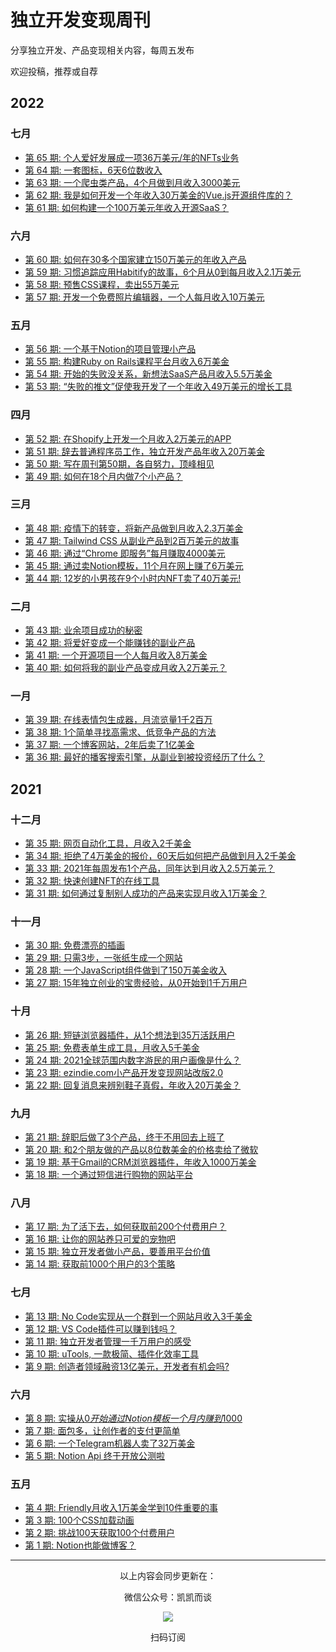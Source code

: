 # 独立开发变现周刊
分享独立开发、产品变现相关内容，每周五发布

欢迎投稿，推荐或自荐

## 2022

### 七月

*  [第 65 期: 个人爱好发展成一项36万美元/年的NFTs业务 ](https://github.com/ljinkai/weekly/blob/main/2022/issue-65.md) 
*  [第 64 期: 一套图标，6天6位数收入 ](https://github.com/ljinkai/weekly/blob/main/2022/issue-64.md) 
*  [第 63 期: 一个爬虫类产品，4个月做到月收入3000美元 ](https://github.com/ljinkai/weekly/blob/main/2022/issue-63.md) 
*  [第 62 期: 我是如何开发一个年收入30万美金的Vue.js开源组件库的？ ](https://github.com/ljinkai/weekly/blob/main/2022/issue-62.md) 
*  [第 61 期: 如何构建一个100万美元年收入开源SaaS？ ](https://github.com/ljinkai/weekly/blob/main/2022/issue-61.md) 

### 六月

*  [第 60 期: 如何在30多个国家建立150万美元的年收入产品 ](https://github.com/ljinkai/weekly/blob/main/2022/issue-60.md) 
*  [第 59 期: 习惯追踪应用Habitify的故事，6个月从0到每月收入2.1万美元 ](https://github.com/ljinkai/weekly/blob/main/2022/issue-59.md) 
*  [第 58 期: 预售CSS课程，卖出55万美元 ](https://github.com/ljinkai/weekly/blob/main/2022/issue-58.md) 
*  [第 57 期: 开发一个免费照片编辑器，一个人每月收入10万美元 ](https://github.com/ljinkai/weekly/blob/main/2022/issue-57.md) 

### 五月

*  [第 56 期: 一个基于Notion的项目管理小产品 ](https://github.com/ljinkai/weekly/blob/main/2022/issue-56.md) 
*  [第 55 期: 构建Ruby on Rails课程平台月收入6万美金 ](https://github.com/ljinkai/weekly/blob/main/2022/issue-55.md) 
*  [第 54 期: 开始的失败没关系，新想法SaaS产品月收入5.5万美金 ](https://github.com/ljinkai/weekly/blob/main/2022/issue-54.md) 
*  [第 53 期: “失败的推文”促使我开发了一个年收入49万美元的增长工具 ](https://github.com/ljinkai/weekly/blob/main/2022/issue-53.md) 

### 四月

*  [第 52 期: 在Shopify上开发一个月收入2万美元的APP ](https://github.com/ljinkai/weekly/blob/main/2022/issue-52.md) 
*  [第 51 期: 辞去普通程序员工作，独立开发产品年收入20万美金 ](https://github.com/ljinkai/weekly/blob/main/2022/issue-51.md) 
*  [第 50 期: 写在周刊第50期，各自努力，顶峰相见 ](https://github.com/ljinkai/weekly/blob/main/2022/issue-50.md) 
*  [第 49 期: 如何在18个月内做7个小产品？ ](https://github.com/ljinkai/weekly/blob/main/2022/issue-49.md) 

### 三月

*  [第 48 期: 疫情下的转变，将新产品做到月收入2.3万美金 ](https://github.com/ljinkai/weekly/blob/main/2022/issue-48.md) 
*  [第 47 期: Tailwind CSS 从副业产品到2百万美元的故事 ](https://github.com/ljinkai/weekly/blob/main/2022/issue-47.md) 
*  [第 46 期: 通过“Chrome 即服务”每月赚取4000美元 ](https://github.com/ljinkai/weekly/blob/main/2022/issue-46.md) 
*  [第 45 期: 通过卖Notion模板，11个月在网上赚了6万美元 ](https://github.com/ljinkai/weekly/blob/main/2022/issue-45.md) 
*  [第 44 期: 12岁的小男孩在9个小时内NFT卖了40万美元! ](https://github.com/ljinkai/weekly/blob/main/2022/issue-44.md) 

### 二月

*  [第 43 期: 业余项目成功的秘密 ](https://github.com/ljinkai/weekly/blob/main/2022/issue-43.md) 
*  [第 42 期: 将爱好变成一个能赚钱的副业产品 ](https://github.com/ljinkai/weekly/blob/main/2022/issue-42.md) 
*  [第 41 期: 一个开源项目一个人每月收入8万美金 ](https://github.com/ljinkai/weekly/blob/main/2022/issue-41.md) 
*  [第 40 期: 如何将我的副业产品变成月收入2万美元？ ](https://github.com/ljinkai/weekly/blob/main/2022/issue-40.md) 

### 一月

*  [第 39 期: 在线表情包生成器，月流览量1千2百万 ](https://github.com/ljinkai/weekly/blob/main/2022/issue-39.md) 
*  [第 38 期: 1个简单寻找高需求、低竞争产品的方法 ](https://github.com/ljinkai/weekly/blob/main/2022/issue-38.md) 
*  [第 37 期: 一个博客网站，2年后卖了1亿美金 ](https://github.com/ljinkai/weekly/blob/main/2022/issue-37.md) 
*  [第 36 期: 最好的播客搜索引擎，从副业到被投资经历了什么？ ](https://github.com/ljinkai/weekly/blob/main/2022/issue-36.md) 

## 2021

### 十二月

*  [第 35 期: 网页自动化工具，月收入2千美金 ](https://github.com/ljinkai/weekly/blob/main/2021/issue-35.md) 
*  [第 34 期: 拒绝了4万美金的报价，60天后如何把产品做到月入2千美金 ](https://github.com/ljinkai/weekly/blob/main/2021/issue-34.md) 
*  [第 33 期: 2021年每周发布1个产品，同年达到月收入2.5万美元？ ](https://github.com/ljinkai/weekly/blob/main/2021/issue-33.md) 
*  [第 32 期: 快速创建NFT的在线工具 ](https://github.com/ljinkai/weekly/blob/main/2021/issue-32.md) 
*  [第 31 期: 如何通过复制别人成功的产品来实现月收入1万美金？](https://github.com/ljinkai/weekly/blob/main/2021/issue-31.md) 

### 十一月

*  [第 30 期: 免费漂亮的插画](https://github.com/ljinkai/weekly/blob/main/2021/issue-30.md) 
*  [第 29 期: 只需3步，一张纸生成一个网站](https://github.com/ljinkai/weekly/blob/main/2021/issue-29.md) 
*  [第 28 期: 一个JavaScript组件做到了150万美金收入](https://github.com/ljinkai/weekly/blob/main/2021/issue-28.md) 
*  [第 27 期: 15年独立创业的宝贵经验，从0开始到1千万用户](https://github.com/ljinkai/weekly/blob/main/2021/issue-27.md) 

### 十月

*  [第 26 期: 短链浏览器插件，从1个想法到35万活跃用户](https://github.com/ljinkai/weekly/blob/main/2021/issue-26.md) 
*  [第 25 期: 免费表单生成工具，月收入5千美金](https://github.com/ljinkai/weekly/blob/main/2021/issue-25.md) 
*  [第 24 期: 2021全球范围内数字游民的用户画像是什么？](https://github.com/ljinkai/weekly/blob/main/2021/issue-24.md) 
*  [第 23 期: ezindie.com小产品开发变现网站改版2.0](https://github.com/ljinkai/weekly/blob/main/2021/issue-23.md) 
*  [第 22 期: 回复消息来辨别鞋子真假，年收入20万美金？](https://github.com/ljinkai/weekly/blob/main/2021/issue-22.md) 

### 九月

*  [第 21 期: 辞职后做了3个产品，终于不用回去上班了](https://github.com/ljinkai/weekly/blob/main/2021/issue-21.md) 
*  [第 20 期: 和2个朋友做的产品以8位数美金的价格卖给了微软](https://github.com/ljinkai/weekly/blob/main/2021/issue-20.md) 
*  [第 19 期: 基于Gmail的CRM浏览器插件，年收入1000万美金](https://github.com/ljinkai/weekly/blob/main/2021/issue-19.md) 
*  [第 18 期: 一个通过短信进行购物的网站平台](https://github.com/ljinkai/weekly/blob/main/2021/issue-18.md) 

### 八月

*  [第 17 期: 为了活下去，如何获取前200个付费用户？](https://github.com/ljinkai/weekly/blob/main/2021/issue-17.md) 
*  [第 16 期: 让你的网站养只可爱的宠物吧](https://github.com/ljinkai/weekly/blob/main/2021/issue-16.md) 
*  [第 15 期: 独立开发者做小产品，要善用平台价值](https://github.com/ljinkai/weekly/blob/main/2021/issue-15.md) 
*  [第 14 期: 获取前1000个用户的3个策略](https://github.com/ljinkai/weekly/blob/main/2021/issue-14.md) 

### 七月

*  [第 13 期: No Code实现从一个群到一个网站月收入3千美金](https://github.com/ljinkai/weekly/blob/main/2021/issue-13.md) 
*  [第 12 期: VS Code插件可以赚到钱吗？](https://github.com/ljinkai/weekly/blob/main/2021/issue-12.md) 
*  [第 11 期: 独立开发者管理一千万用户的感受](https://github.com/ljinkai/weekly/blob/main/2021/issue-11.md) 
*  [第 10 期: uTools, 一款极简、插件化效率工具](https://github.com/ljinkai/weekly/blob/main/2021/issue-10.md) 
*  [第 9 期: 创造者领域融资13亿美元，开发者有机会吗?](https://github.com/ljinkai/weekly/blob/main/2021/issue-9.md) 


### 六月

*  [第 8 期: 实操从$0开始通过Notion模板一个月内赚到$1000](https://github.com/ljinkai/weekly/blob/main/2021/issue-8.md) 
*  [第 7 期: 面包多，让创作者的支付更简单](https://github.com/ljinkai/weekly/blob/main/2021/issue-7.md) 
*  [第 6 期: 一个Telegram机器人卖了32万美金](https://github.com/ljinkai/weekly/blob/main/2021/issue-6.md) 
*  [第 5 期: Notion Api 终于开放公测啦](https://github.com/ljinkai/weekly/blob/main/2021/issue-5.md) 

### 五月

*  [第 4 期: Friendly月收入1万美金学到10件重要的事](https://github.com/ljinkai/weekly/blob/main/2021/issue-4.md) 
*  [第 3 期: 100个CSS加载动画](https://github.com/ljinkai/weekly/blob/main/2021/issue-3.md) 
*  [第 2 期: 挑战100天获取100个付费用户](https://github.com/ljinkai/weekly/blob/main/2021/issue-2.md) 
*  [第 1 期: Notion也能做博客？](https://github.com/ljinkai/weekly/blob/main/2021/issue-1.md) 

---
<center>
以上内容会同步更新在：


微信公众号：凯凯而谈


![](http://qiniu.gafata.com/2019-03-17-web-bear.jpg?imageView2/2/w/200)

扫码订阅
</center>
